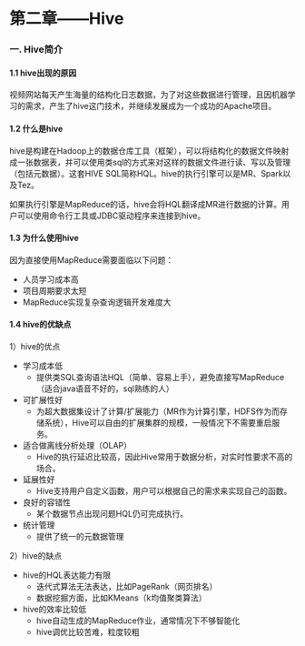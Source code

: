 # 第二章——Hive

### 一. Hive简介

#### 1.1 hive出现的原因

视频网站每天产生海量的结构化日志数据，为了对这些数据进行管理，且因机器学习的需求，产生了hive这门技术，并继续发展成为一个成功的Apache项目。



#### 1.2 什么是hive

hive是构建在Hadoop上的数据仓库工具（框架），可以将结构化的数据文件映射成一张数据表，并可以使用类sql的方式来对这样的数据文件进行读、写以及管理（包括元数据）。这套HIVE SQL简称HQL。hive的执行引擎可以是MR、Spark以及Tez。

如果执行引擎是MapReduce的话，hive会将HQL翻译成MR进行数据的计算。用户可以使用命令行工具或JDBC驱动程序来连接到hive。



#### 1.3 为什么使用hive

因为直接使用MapReduce需要面临以下问题：

- 人员学习成本高
- 项目周期要求太短
- MapReduce实现复杂查询逻辑开发难度大



#### 1.4 hive的优缺点

1）hive的优点

- 学习成本低
  - 提供类SQL查询语法HQL（简单、容易上手），避免直接写MapReduce（适合java语音不好的，sql熟练的人）
- 可扩展性好
  - 为超大数据集设计了计算/扩展能力（MR作为计算引擎，HDFS作为而存储系统），Hive可以自由的扩展集群的规模，一般情况下不需要重启服务。
- 适合做离线分析处理（OLAP）
  - Hive的执行延迟比较高，因此Hive常用于数据分析，对实时性要求不高的场合。
- 延展性好
  - Hive支持用户自定义函数，用户可以根据自己的需求来实现自己的函数。
- 良好的容错性
  - 某个数据节点出现问题HQL仍可完成执行。
- 统计管理
  - 提供了统一的元数据管理

2）hive的缺点

- hive的HQL表达能力有限
  - 迭代式算法无法表达，比如PageRank（网页排名）
  - 数据挖掘方面，比如KMeans（k均值聚类算法）
- hive的效率比较低
  - hive自动生成的MapReduce作业，通常情况下不够智能化
  - hive调优比较苦难，粒度较粗

